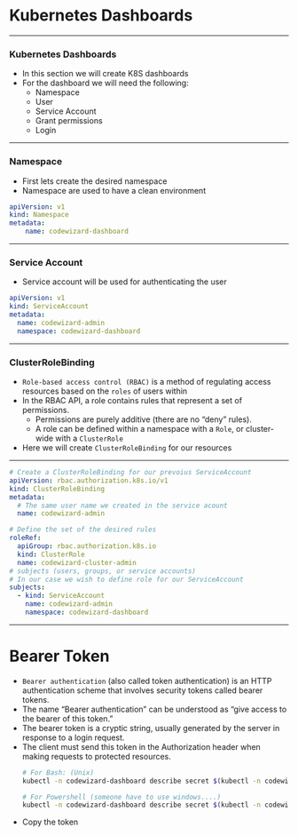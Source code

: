 # Kubernetes Dashboards

-----

### Kubernetes Dashboards

- In this section we will create K8S dashboards
- For the dashboard we will need the following:
    -  Namespace
    - User
    - Service Account
    - Grant permissions
    - Login

---

### Namespace
- First lets create the desired namespace
- Namespace are used to have a clean environment
```yaml
apiVersion: v1
kind: Namespace
metadata:
    name: codewizard-dashboard
```
---
### Service Account
- Service account will be used for authenticating the user
```yaml
apiVersion: v1
kind: ServiceAccount
metadata:
  name: codewizard-admin
  namespace: codewizard-dashboard
```
---
### ClusterRoleBinding
- `Role-based access control (RBAC)` is a method of regulating access resources based on the `roles` of users within
- In the RBAC API, a role contains rules that represent a set of permissions. 
    - Permissions are purely additive (there are no “deny” rules). 
    - A role can be defined within a namespace with a `Role`, or cluster-wide with a `ClusterRole`
- Here we will create `ClusterRoleBinding` for our resources

---

```yaml
# Create a ClusterRoleBinding for our prevoius ServiceAccount
apiVersion: rbac.authorization.k8s.io/v1
kind: ClusterRoleBinding
metadata:
  # The same user name we created in the service acount
  name: codewizard-admin

# Define the set of the desired rules
roleRef:
  apiGroup: rbac.authorization.k8s.io
  kind: ClusterRole
  name: codewizard-cluster-admin
# subjects (users, groups, or service accounts)
# In our case we wish to define role for our ServiceAccount
subjects:
  - kind: ServiceAccount
    name: codewizard-admin
    namespace: codewizard-dashboard
```
---

# Bearer Token
- `Bearer authentication` (also called token authentication) is an HTTP authentication scheme that involves security tokens called bearer tokens.
- The name “Bearer authentication” can be understood as “give access to the bearer of this token.” 
- The bearer token is a cryptic string, usually generated by the server in response to a login request. 
- The client must send this token in the Authorization header when making requests to protected resources.
    ```sh
    # For Bash: (Unix)
    kubectl -n codewizard-dashboard describe secret $(kubectl -n codewizard-dashboard get secret | grep codewizard-admin | awk '{print $1}')

    # For Powershell (someone have to use windows....)
    kubectl -n codewizard-dashboard describe secret $(kubectl -n codewizard-dashboard get secret | sls codewizard-admin | ForEach-Object { $_ -Split '\s+' } | Select -First 1)
    ```
- Copy the token